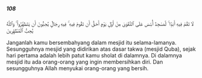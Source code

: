 ##### 108

<span class="ayah">لَا تَقُمْ فِيهِ أَبَدًۭا ۚ لَّمَسْجِدٌ أُسِّسَ عَلَى ٱلتَّقْوَىٰ مِنْ أَوَّلِ يَوْمٍ أَحَقُّ أَن تَقُومَ فِيهِ ۚ فِيهِ رِجَالٌۭ يُحِبُّونَ أَن يَتَطَهَّرُوا۟ ۚ وَٱللَّهُ يُحِبُّ ٱلْمُطَّهِّرِينَ</span>

<span class="ayah_translation">Janganlah kamu bersembahyang dalam mesjid itu selama-lamanya. Sesungguhnya mesjid yang didirikan atas dasar takwa (mesjid Quba), sejak hari pertama adalah lebih patut kamu sholat di dalamnya. Di dalamnya mesjid itu ada orang-orang yang ingin membersihkan diri. Dan sesungguhnya Allah menyukai orang-orang yang bersih.</span>
